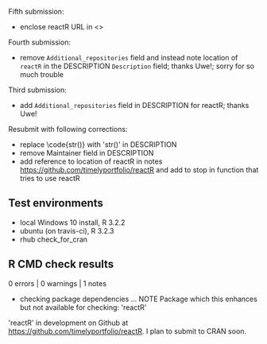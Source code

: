 Fifth submission:

* enclose reactR URL in <>

Fourth submission:

* remove `Additional_repositories` field and instead note location
    of `reactR` in the DESCRIPTION `Description` field; thanks Uwe!;
    sorry for so much trouble

Third submission:

* add `Additional_repositories` field in DESCRIPTION for reactR;
    thanks Uwe!

Resubmit with following corrections:

* replace \code{str()} with  'str()'  in DESCRIPTION
* remove Maintainer field in DESCRIPTION
* add reference to location of reactR in notes https://github.com/timelyportfolio/reactR and add to stop
in function that tries to use reactR

## Test environments
* local Windows 10 install, R 3.2.2
* ubuntu (on travis-ci), R 3.2.3
* rhub check_for_cran

## R CMD check results

0 errors | 0 warnings | 1 notes

* checking package dependencies ... NOTE
Package which this enhances but not available for checking: 'reactR'

'reactR' in development on Github at https://github.com/timelyportfolio/reactR. I plan to submit to CRAN soon.
